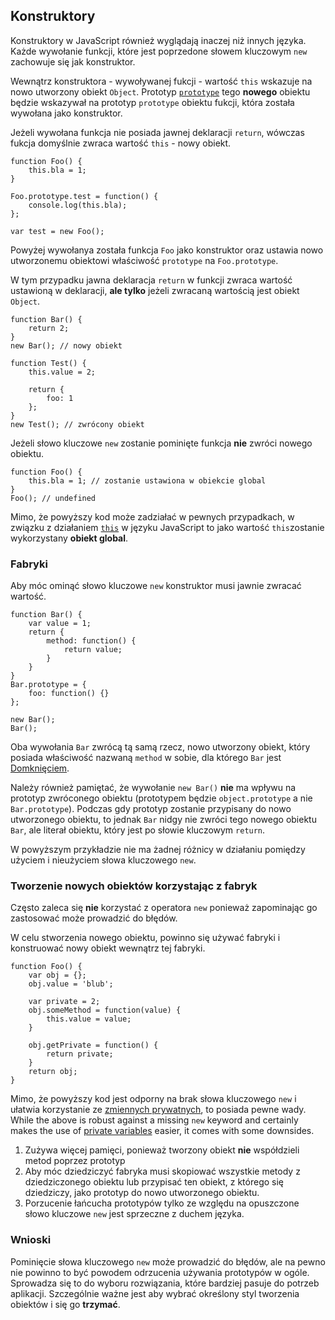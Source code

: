 ## Konstruktory 

Konstruktory w JavaScript również wyglądają inaczej niż innych języka. Każde 
wywołanie funkcji, które jest poprzedone słowem kluczowym `new` zachowuje się 
jak konstruktor. 

Wewnątrz konstruktora - wywoływanej fukcji - wartość `this` wskazuje na 
nowo utworzony obiekt `Object`. Prototyp [`prototype`](#object.prototype) tego 
**nowego** obiektu będzie wskazywał na prototyp `prototype` obiektu fukcji, 
która została wywołana jako konstruktor.

Jeżeli wywołana funkcja nie posiada jawnej deklaracji `return`, wówczas 
fukcja domyślnie zwraca wartość `this` - nowy obiekt.

    function Foo() {
        this.bla = 1;
    }

    Foo.prototype.test = function() {
        console.log(this.bla);
    };

    var test = new Foo();

Powyżej wywołanya została funkcja `Foo` jako konstruktor oraz ustawia 
nowo utworzonemu obiektowi właściwość `prototype` na `Foo.prototype`.

W tym przypadku jawna deklaracja `return` w funkcji zwraca wartość 
ustawioną w deklaracji, **ale tylko** jeżeli zwracaną wartością jest 
obiekt `Object`.

    function Bar() {
        return 2;
    }
    new Bar(); // nowy obiekt

    function Test() {
        this.value = 2;

        return {
            foo: 1
        };
    }
    new Test(); // zwrócony obiekt

Jeżeli słowo kluczowe `new` zostanie pominięte funkcja **nie** zwróci nowego 
obiektu.

    function Foo() {
        this.bla = 1; // zostanie ustawiona w obiekcie global
    }
    Foo(); // undefined

Mimo, że powyższy kod może zadziałać w pewnych przypadkach, w związku 
z działaniem [`this`](#function.this) w języku JavaScript to jako 
wartość `this`zostanie wykorzystany **obiekt global**.

### Fabryki

Aby móc ominąć słowo kluczowe `new` konstruktor musi jawnie zwracać wartość.

    function Bar() {
        var value = 1;
        return {
            method: function() {
                return value;
            }
        }
    }
    Bar.prototype = {
        foo: function() {}
    };

    new Bar();
    Bar();

Oba wywołania `Bar` zwrócą tą samą rzecz, nowo utworzony obiekt, który posiada 
właściwość nazwaną `method` w sobie, dla którego `Bar` jest [Domknięciem](#function.closures).

Należy również pamiętać, że wywołanie `new Bar()` **nie** ma wpływu na 
prototyp zwróconego obiektu (prototypem będzie `object.prototype` a nie `Bar.prototype`). 
Podczas gdy prototyp zostanie przypisany do nowo utworzonego obiektu, to jednak `Bar` 
nidgy nie zwróci tego nowego obiektu `Bar`, ale literał obiektu, który jest po 
słowie kluczowym `return`.

W powyższym przykładzie nie ma żadnej różnicy w działaniu pomiędzy użyciem 
i nieużyciem słowa kluczowego `new`.

### Tworzenie nowych obiektów korzystając z fabryk

Często zaleca się **nie** korzystać z operatora `new` ponieważ zapominając 
go zastosować może prowadzić do błędów.

W celu stworzenia nowego obiektu, powinno się używać fabryki i konstruować 
nowy obiekt wewnątrz tej fabryki.

    function Foo() {
        var obj = {};
        obj.value = 'blub';

        var private = 2;
        obj.someMethod = function(value) {
            this.value = value;
        }

        obj.getPrivate = function() {
            return private;
        }
        return obj;
    }


Mimo, że powyższy kod jest odporny na brak słowa kluczowego `new` i ułatwia 
korzystanie ze [zmiennych prywatnych](#function.closures), to posiada 
pewne wady.
While the above is robust against a missing `new` keyword and certainly makes 
the use of [private variables](#function.closures) easier, it comes with some 
downsides.
 1. Zużywa więcej pamięci, ponieważ tworzony obiekt **nie** współdzieli metod 
    poprzez prototyp
 2. Aby móc dziedziczyć fabryka musi skopiować wszystkie metody z dziedziczonego 
    obiektu lub przypisać ten obiekt, z którego się dziedziczy, jako prototyp 
    do nowo utworzonego obiektu.
 3. Porzucenie łańcucha prototypów tylko ze względu na opuszczone słowo kluczowe
    `new` jest sprzeczne z duchem języka.

### Wnioski

Pominięcie słowa kluczowego `new` może prowadzić do błędów, ale na pewno nie 
powinno to być powodem odrzucenia używania prototypów w ogóle. Sprowadza się to 
do wyboru rozwiązania, które bardziej pasuje do potrzeb aplikacji. Szczególnie 
ważne jest aby wybrać określony styl tworzenia obiektów i się go **trzymać**.

